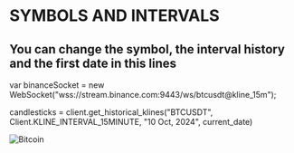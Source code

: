 # SYMBOLS AND INTERVALS

## You can change the symbol, the interval history and the first date in this lines


var binanceSocket = new WebSocket("wss://stream.binance.com:9443/ws/btcusdt@kline_15m");


candlesticks = client.get_historical_klines("BTCUSDT", Client.KLINE_INTERVAL_15MINUTE, "10 Oct, 2024", current_date)




![Bitcoin](./nombre_de_imagen.png)
